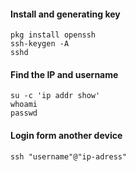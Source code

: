#### Install and generating key
	pkg install openssh
	ssh-keygen -A
	sshd
#### Find the IP and username
	su -c 'ip addr show'
	whoami
	passwd
#### Login form another device 
	ssh "username"@"ip-adress"
